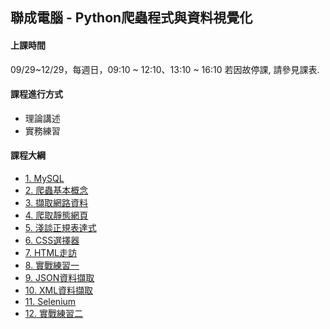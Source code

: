 ## 聯成電腦 - Python爬蟲程式與資料視覺化

#### 上課時間

09/29~12/29，每週日，09:10 ~ 12:10、13:10 ~ 16:10
若因故停課, 請參見課表.

#### 課程進行方式

- 理論講述
- 實務練習

#### 課程大綱
- [1. MySQL](http://mirdex.github.io/DataCrawler0929/0.%20MySQL.slides.html)
- [2. 爬蟲基本概念](http://mirdex.github.io/DataCrawler0929/1.%20爬蟲基本概念.slides.html)
- [3. 擷取網路資料](http://mirdex.github.io/DataCrawler0929/2.%20擷取網路資料_Q.slides.html)
- [4. 爬取靜態網頁](http://mirdex.github.io/DataCrawler0929/3.爬取靜態網頁_Q.slides.html)
- [5. 淺談正規表達式](http://mirdex.github.io/DataCrawler0929/4.%20淺談正規表達式_Q.slides.html)
- [6. CSS選擇器](http://mirdex.github.io/DataCrawler0929/5.%20CSS選擇器_Q.slides.html)
- [7. HTML走訪](http://mirdex.github.io/DataCrawler0929/6.%20HTML%20走訪_Q.slides.html)
- [8. 實戰練習一](http://mirdex.github.io/DataCrawler0929/7.%20實戰練習一_Q.slides.html)
- [9. JSON資料擷取](http://mirdex.github.io/DataCrawler0929/8.%20JSON資料擷取_Q.slides.html)
- [10. XML資料擷取](http://mirdex.github.io/DataCrawler0929/9.%20XML資料擷取_Q.slides.html)
- [11. Selenium](http://mirdex.github.io/DataCrawler0929/10.%20Selenium_Q.slides.html)
- [12. 實戰練習二](http://mirdex.github.io/DataCrawler0929/11.%20實戰練習二_Q.slides.html)
